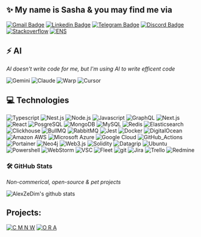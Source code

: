<!--
**AlexZeDim/alexzedim** is a ✨ _special_ ✨ repository because its `README.md` (this file) appears on your GitHub profile.

Here are some ideas to get you started:

- 🔭 I’m currently working on ...
- 🌱 I’m currently learning ...
- 👯 I’m looking to collaborate on ...
- 🤔 I’m looking for help with ...
- 💬 Ask me about ...
- 📫 How to reach me: ...
- 😄 Pronouns: ...
- ⚡ Fun fact: ...
-->

## ✨ My name is Sasha & you may find me via

[![Gmail Badge](https://img.shields.io/badge/-alexzedim@gmail.com-c14438?style=flat-square&logo=Gmail&logoColor=white&link=mailto:alexzedim@gmail.com)](mailto:alexzedim@gmail.com)
[![Linkedin Badge](https://img.shields.io/badge/-alexzedim-blue?style=flat-square&logo=Linkedin&logoColor=white&link=https://www.linkedin.com/in/alexzedim/)](https://www.linkedin.com/in/alexzedim/)
[![Telegram Badge](https://img.shields.io/badge/-sasha_spb_dev-blue?style=flat-square&logo=Telegram&logoColor=white&link=https://t.me/sasha_dev_spb/)](https://t.me/sasha_dev_spb/)
[![Discord Badge](https://img.shields.io/badge/-alexzedim-purple?style=flat-square&logo=Discord&logoColor=white&link=discord:alexzedim)](discord:alexzedim)
[![Stackoverflow](https://img.shields.io/badge/-alexzedim-orange?style=flat-square&logo=Stackoverflow&logoColor=white&link=https://stackoverflow.com/users/7475615/alexzedim)](https://stackoverflow.com/users/7475615/alexzedim)
[![ENS](https://img.shields.io/badge/-alexzedim-blue?style=flat-square&logo=ENS&logoColor=white&link=https://alexzedim.eth)](https://alexzedim.eth)

## ⚡ AI

*AI doesn't write code for me, but I'm using AI to write efficent code*

 ![Gemini](https://img.shields.io/badge/AI-Gemini-informational?style=flat-square-square&logo=gemini)
 ![Claude](https://img.shields.io/badge/AI-Claude-informational?style=flat-square-square&logo=claude)
 ![Warp](https://img.shields.io/badge/AI-Warp-informational?style=flat-square-square&logo=warp)
 ![Cursor](https://img.shields.io/badge/AI-Cursor-informational?style=flat-square-square&logo=cursor)

## 💻 Technologies

 ![Typescript](https://img.shields.io/badge/code-TypeScript-informational?style=flat-square-square&logo=typescript)
 ![Nest.js](https://img.shields.io/badge/code-Nestjs-informational?style=flat-square&logo=nestjs)
 ![Node.js](https://img.shields.io/badge/code-Node.js-informational?style=flat-square&logo=node.js)
 ![Javascript](https://img.shields.io/badge/code-JavaScript-informational?style=flat-square&logo=javascript)
 ![GraphQL](https://img.shields.io/badge/-GraphQL-E10098?style=flat-square&logo=graphql)
 ![Next.js](https://img.shields.io/badge/front-Next.js-informational?style=flat-square&logo=next.js)
 ![React](https://img.shields.io/badge/front-React-informational?style=flat-square&logo=react)
 ![PosgreSQL](https://img.shields.io/badge/DB-PosgreSQL-informational?style=flat-square&logo=posgresql)
 ![MongoDB](https://img.shields.io/badge/DB-MongoDB-informational?style=flat-square&logo=mongodb)
 ![MySQL](https://img.shields.io/badge/-MySQL-black?style=flat-square&logo=mysql)
 ![Redis](https://img.shields.io/badge/DB-Redis-informational?style=flat-square&logo=redis)
 ![Elasticsearch](https://img.shields.io/badge/DB-Elasticsearch-informational?style=flat-square&logo=elasticsearch)
 ![Clickhouse](https://img.shields.io/badge/DB-Clickhouse-informational?style=flat-square&logo=clickhouse)
 ![BullMQ](https://img.shields.io/badge/JQM-Bull-informational?style=flat-square&logo=bullmq)
 ![RabbitMQ](https://img.shields.io/badge/MB-RabbitMQ-informational?style=flat-square&logo=rabbitmq)
 ![Jest](https://img.shields.io/badge/Tests-Jest-informational?style=flat-square&logo=jest)
 ![Docker](https://img.shields.io/badge/-Docker-black?style=flat-square&logo=docker)
 ![DigitalOcean](https://img.shields.io/badge/-Digital%20Ocean-darkblue?style=flat-square&logo=digitalocean)
 ![Amazon AWS](https://img.shields.io/badge/Amazon%20AWS-232F3E?style=flat-square&logo=amazon-aws)
 ![Microsoft Azure](https://img.shields.io/badge/Microsoft%20Azure-232F7E?style=flat-square&logo=microsoft-azure)
 ![Google Cloud](https://img.shields.io/badge/Google%20Cloud-black?style=flat-square&logo=google-cloud)
 ![GitHub_Actions](https://img.shields.io/badge/CD-GitHub_Actions-informational?style=flat-square&logo=githubactions)
 ![Portainer](https://img.shields.io/badge/CD-Portainer-informational?style=flat-square&logo=portainer)
 ![Neo4j](https://img.shields.io/badge/DB-Neo4j-informational?style=flat-square&logo=neo4j)
 ![Web3.js](https://img.shields.io/badge/web3-Web_3-informational?style=flat-square&logo=web3dotjs)
 ![Solidity](https://img.shields.io/badge/web3-Solidity-informational?style=flat-square&logo=solidity)
 ![Datagrip](https://img.shields.io/badge/DBA-Datagrip-informational?style=flat-square&logo=datagrip)
 ![Ubuntu](https://img.shields.io/badge/OS-Ubuntu-informational?style=flat-square&logo=ubuntu)
 ![Powershell](https://img.shields.io/badge/shell-Powershell-informational?style=flat-square&logo=powershell)
 ![WebStorm](https://img.shields.io/badge/IDE-WebStorm-informational?style=flat-square&logo=webstorm)
 ![VSC](https://img.shields.io/badge/editor-VSC-informational?style=flat-square&logo=visual-studio-code)
 ![Fleet](https://img.shields.io/badge/IDE-Fleet-informational?style=flat-square&logo=fleet)
 ![git](https://img.shields.io/badge/VCS-git-informational?style=flat-square&logo=git)
 ![Jira](https://img.shields.io/badge/Tools-Jira-informational?style=flat-square&logo=jira)
 ![Trello](https://img.shields.io/badge/Tools-Trello-informational?style=flat-square&logo=trello)
 ![Redmine](https://img.shields.io/badge/Tools-Redmine-informational?style=flat-square&logo=redmine)

### 🛠️ GitHub Stats

*Non-commerical, open-source & pet projects*

![AlexZeDim's github stats](https://github-readme-stats.vercel.app/api?username=alexzedim&count_private=true)

## Projects:

[![C M N W](https://github.com/user-attachments/assets/26af96b1-f3d5-444b-bf7c-144e544ccaaa)](https://github.com/alexzedim/cmnw)
[![O R A](https://github.com/user-attachments/assets/2db44865-44cf-46de-86e5-b5abfc70d9d3)](https://github.com/alexzedim/cmnw-oraculum)
